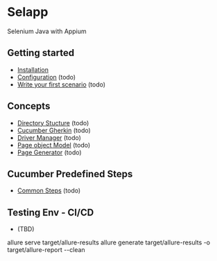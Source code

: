 # Selapp
Selenium Java with Appium

## Getting started
- [Installation](https://github.com/AutoCat-school/Selapp/wiki/Installation)
- [Configuration](https://github.com/AutoCat-school/Selapp/wiki/Configuration) (todo)
- [Write your first scenario](https://github.com/AutoCat-school/Selapp/wiki/Write-your-first-scenario) (todo)

## Concepts
- [Directory Stucture](https://github.com/AutoCat-school/Selapp/wiki/Directory-Stucture) (todo)
- [Cucumber Gherkin](https://github.com/AutoCat-school/Selapp/wiki/Cucumber-Gherkin) (todo)
- [Driver Manager](https://github.com/AutoCat-school/Selapp/wiki/Driver-Manager) (todo)
- [Page object Model](https://github.com/AutoCat-school/Selapp/wiki/Page-object-Model) (todo)
- [Page Generator](https://github.com/AutoCat-school/Selapp/wiki/Page-Generator) (todo)

## Cucumber Predefined Steps
- [Common Steps](https://github.com/AutoCat-school/Selapp/wiki/All-Common-Steps) (todo)


## Testing Env - CI/CD
- (TBD)

allure serve target/allure-results
allure generate target/allure-results -o target/allure-report --clean